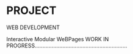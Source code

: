 # PROJECT
WEB DEVELOPMENT

Interactive Modular WeBPages
WORK IN PROGRESS............................................................
